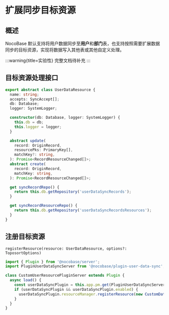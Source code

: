 # 扩展同步目标资源

## 概述

NocoBase 默认支持将用户数据同步至**用户**和**部门**表，也支持按照需要扩展数据同步的目标资源，实现将数据写入其他表或其他自定义处理。

:::warning{title=实验性}
完整文档待补充
:::

## 目标资源处理接口

```ts
export abstract class UserDataResource {
  name: string;
  accepts: SyncAccept[];
  db: Database;
  logger: SystemLogger;

  constructor(db: Database, logger: SystemLogger) {
    this.db = db;
    this.logger = logger;
  }

  abstract update(
    record: OriginRecord,
    resourcePks: PrimaryKey[],
    matchKey?: string,
  ): Promise<RecordResourceChanged[]>;
  abstract create(
    record: OriginRecord,
    matchKey: string,
  ): Promise<RecordResourceChanged[]>;

  get syncRecordRepo() {
    return this.db.getRepository('userDataSyncRecords');
  }

  get syncRecordResourceRepo() {
    return this.db.getRepository('userDataSyncRecordsResources');
  }
}
```

## 注册目标资源

`registerResource(resource: UserDataResource, options?: ToposortOptions)`

```ts
import { Plugin } from '@nocobase/server';
import PluginUserDataSyncServer from '@nocobase/plugin-user-data-sync';

class CustomUserResourcePluginServer extends Plugin {
  async load() {
    const userDataSyncPlugin = this.app.pm.get(PluginUserDataSyncServer);
    if (userDataSyncPlugin && userDataSyncPlugin.enabled) {
      userDataSyncPlugin.resourceManager.registerResource(new CustomDataSyncResource(this.db, this.app.logger)
    }
  }
}
```
